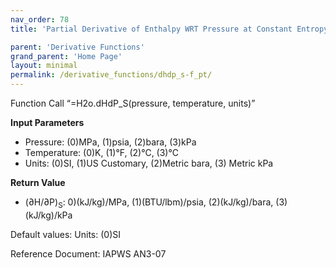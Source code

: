 ```yaml
---
nav_order: 78
title: 'Partial Derivative of Enthalpy WRT Pressure at Constant Entropy f(P, T)'

parent: 'Derivative Functions'
grand_parent: 'Home Page'
layout: minimal
permalink: /derivative_functions/dhdp_s-f_pt/
---
```


Function Call “=H2o.dHdP\_S(pressure, temperature, units)”

**Input Parameters**

- Pressure: (0)MPa, (1)psia, (2)bara, (3)kPa
- Temperature: (0)K, (1)°F, (2)°C, (3)°C
- Units: (0)SI, (1)US Customary, (2)Metric bara, (3) Metric kPa

**Return Value**

- (∂H/∂P)<sub>S</sub>: 0)(kJ/kg)/MPa, (1)(BTU/lbm)/psia, (2)(kJ/kg)/bara, (3)(kJ/kg)/kPa

Default values: Units: (0)SI

Reference Document: IAPWS AN3-07
